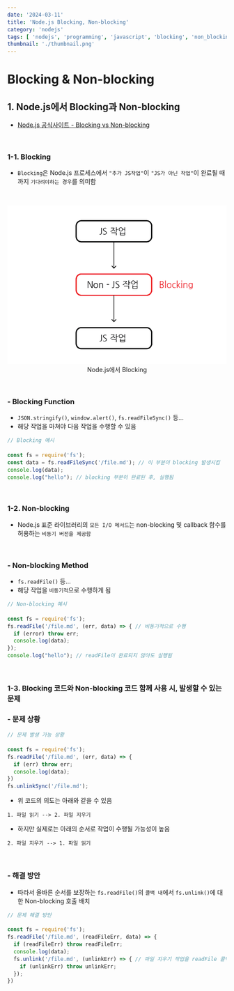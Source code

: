 ```yaml
---
date: '2024-03-11'
title: 'Node.js Blocking, Non-blocking'
category: 'nodejs'
tags: [ 'nodejs', 'programming', 'javascript', 'blocking', 'non_blocking' ]
thumbnail: './thumbnail.png'
---
```


# Blocking & Non-blocking

## 1. Node.js에서 Blocking과 Non-blocking

- [Node.js 공식사이트 - Blocking vs Non-blocking](https://nodejs.org/en/learn/asynchronous-work/overview-of-blocking-vs-non-blocking)

<br/>

### 1-1. Blocking

- `Blocking`은 Node.js 프로세스에서 `"추가 JS작업"`이 `"JS가 아닌 작업"`이 완료될 때까지 `기다려야하는 경우`를 의미함

<br/>

<p align="center">
    <img src="Nodejs_blocking.png" alt="blocking"/><br/>
    <span>Node.js에서 Blocking</span>
</p>

<br/>

### - Blocking Function

- `JSON.stringify()`, `window.alert()`, `fs.readFileSync()` 등...
- 해당 작업을 마쳐야 다음 작업을 수행할 수 있음

```javascript
// Blocking 예시

const fs = require('fs');
const data = fs.readFileSync('/file.md'); // 이 부분이 blocking 발생시킴
console.log(data);
console.log("hello"); // blocking 부분이 완료된 후, 실행됨
```

<br/>

### 1-2. Non-blocking

- Node.js 표준 라이브러리의 `모든 I/O 메서드`는 non-blocking 및 callback 함수를 허용하는 `비동기 버전을 제공함`

<br/>

### - Non-blocking Method

- `fs.readFile()` 등...
- 해당 작업을 `비동기적`으로 수행하게 됨

```javascript
// Non-blocking 예시

const fs = require('fs');
fs.readFile('/file.md', (err, data) => { // 비동기적으로 수행
  if (error) throw err;
  console.log(data);
});
console.log("hello"); // readFile이 완료되지 않아도 실행됨
```

<br/>

### 1-3. Blocking 코드와 Non-blocking 코드 함께 사용 시, 발생할 수 있는 문제

### - 문제 상황

```javascript
// 문제 발생 가능 상황

const fs = require('fs');
fs.readFile('/file.md', (err, data) => {
  if (err) throw err;
  console.log(data);
})
fs.unlinkSync('/file.md');
```

- 위 코드의 의도는 아래와 같을 수 있음

```
1. 파일 읽기 --> 2. 파일 지우기
```

- 하지만 실제로는 아래의 순서로 작업이 수행될 가능성이 높음

```
2. 파일 지우기 --> 1. 파일 읽기
```

<br/>

### - 해결 방안

- 따라서 올바른 순서를 보장하는 `fs.readFile()`의 `콜백 내`에서 `fs.unlink()`에 대한 Non-blocking 호출 배치

```javascript
// 문제 해결 방안

const fs = require('fs');
fs.readFile('/file.md', (readFileErr, data) => {
  if (readFileErr) throw readFileErr;
  console.log(data);
  fs.unlink('/file.md', (unlinkErr) => { // 파일 지우기 작업을 readFile 콜백에서 수행되도록 함
    if (unlinkErr) throw unlinkErr;
  });
})
```

[//]: # (---)

[//]: # ()

[//]: # (## Source)

[//]: # ()

[//]: # (- [<>]&#40;<>&#41;)

